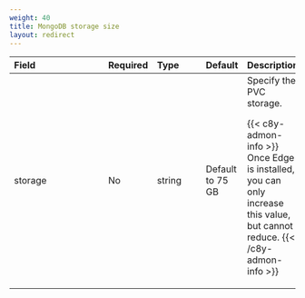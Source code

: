 ```yaml
---
weight: 40
title: MongoDB storage size
layout: redirect
---
```


|<div style="width:150px">Field</div>|Required|<div style="width:70px">Type</div>|Default|Description|
|:---|:---|:---|:---|:---|
|storage|No|string|Default to 75 GB|Specify the PVC storage.<p><p>{{< c8y-admon-info >}} Once Edge is installed, you can only increase this value, but cannot reduce. {{< /c8y-admon-info >}}
